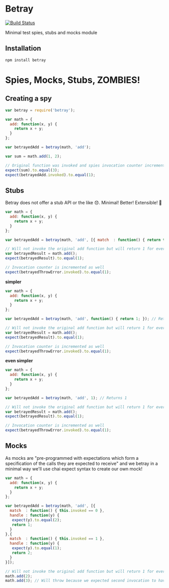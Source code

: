 # Betray
[![Build Status](https://travis-ci.org/saintedlama/betray.svg?branch=master)](https://travis-ci.org/saintedlama/betray)

Minimal test spies, stubs and mocks module

## Installation

    npm install betray

# Spies, Mocks, Stubs, ZOMBIES!

## Creating a spy

```javascript
var betray = require('betray');

var math = {
  add: function(x, y) {
    return x + y;
  }
};

var betrayedAdd = betray(math, 'add');

var sum = math.add(1, 2);

// Original function was invoked and spies invocation counter incremented
expect(sum).to.equal(3);
expect(betrayedAdd.invoked).to.equal(1);
```

## Stubs
Betray does not offer a stub API or the like :disappointed:. Minimal! Better! Extensible! :dancers:

```javascript
var math = {
  add: function(x, y) {
    return x + y;
  }
};

var betrayedAdd = betray(math, 'add', [{ match  : function() { return true; }, handle : function() { return 1; }}]);

// Will not invoke the original add function but will return 1 for every call. 
var betrayedResult = math.add();
expect(betrayedResult).to.equal(1);

// Invocation counter is incremented as well
expect(betrayedThrowError.invoked).to.equal(1);
```

**simpler**

```javascript
var math = {
  add: function(x, y) {
    return x + y;
  }
};

var betrayedAdd = betray(math, 'add', function() { return 1; }); // Returns 1 for all calls

// Will not invoke the original add function but will return 1 for every call. 
var betrayedResult = math.add();
expect(betrayedResult).to.equal(1);

// Invocation counter is incremented as well
expect(betrayedThrowError.invoked).to.equal(1);
```

**even simpler**

```javascript
var math = {
  add: function(x, y) {
    return x + y;
  }
};

var betrayedAdd = betray(math, 'add', 1); // Returns 1

// Will not invoke the original add function but will return 1 for every call. 
var betrayedResult = math.add();
expect(betrayedResult).to.equal(1);

// Invocation counter is incremented as well
expect(betrayedThrowError.invoked).to.equal(1);
```

## Mocks
As mocks are "pre-programmed with expectations which form a specification of the calls they are expected to receive" and
we betray in a minimal way we'll use chai expect syntax to create our own mock!

```javascript
var math = {
  add: function(x, y) {
    return x + y;
  }
};

var betrayedAdd = betray(math, 'add', [{ 
  match  : function() { this.invoked == 0 }, 
  handle : function(y) {
   expect(y).to.equal(2);
   return 1; 
  }
},{ 
  match  : function() { this.invoked == 1 },  
  handle : function(y) {
   expect(y).to.equal(1);
   return 2; 
  }
}]);

// Will not invoke the original add function but will return 1 for every call. 
math.add(2);
math.add(3); // Will throw because we expected second invocation to have 1 as y argument
```
